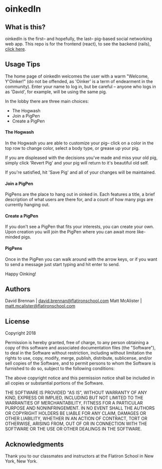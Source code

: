 # oinkedIn

## What is this?

oinkedIn is the first– and hopefully, the last– pig-based social networking web app. This repo is for the frontend (react), to see the backend (rails), [click here](https://github.com/matt-mcalister/oinkedin-backend).

## Usage Tips

The home page of oinkedIn welcomes the user with a warm "Welcome, Y'Oinker!" (do not be offended, as 'Oinker' is a term of endearment in the community).
Enter your name to log in, but be careful – anyone who logs in as 'David', for example, will be using the same pig.

In the lobby there are three main choices:
  * The Hogwash
  * Join a PigPen
  * Create a PigPen

#### The Hogwash

In the Hogwash you are able to customize your pig– click on a color in the top row to change color, select a body type, or grease up your pig.

If you are displeased with the decisions you've made and miss your old pig, simply click 'Revert Pig' and your pig will return to it's beautiful old self.

If you're satisfied, hit 'Save Pig' and all of your changes will be maintained.

#### Join a PigPen

PigPens are the place to hang out in oinked in. Each features a title, a brief description of what users are there for, and a count of how many pigs are currently hanging out.

#### Create a PigPen

If you don't see a PigPen that fits your interests, you can create your own. Upon creation you will join the PigPen where you can await more like-minded pigs.

#### PigPens

Once in the PigPen you can walk around with the arrow keys, or if you want to send a message just start typing and hit enter to send.

Happy Oinking!

## Authors

David Brennan | david.brennan@flatironschool.com
Matt McAlister | matt.mcalister@flatironschool.com

## License

Copyright 2018

Permission is hereby granted, free of charge, to any person obtaining a copy of this software and associated documentation files (the "Software"), to deal in the Software without restriction, including without limitation the rights to use, copy, modify, merge, publish, distribute, sublicense, and/or sell copies of the Software, and to permit persons to whom the Software is furnished to do so, subject to the following conditions:

The above copyright notice and this permission notice shall be included in all copies or substantial portions of the Software.

THE SOFTWARE IS PROVIDED "AS IS", WITHOUT WARRANTY OF ANY KIND, EXPRESS OR IMPLIED, INCLUDING BUT NOT LIMITED TO THE WARRANTIES OF MERCHANTABILITY, FITNESS FOR A PARTICULAR PURPOSE AND NONINFRINGEMENT. IN NO EVENT SHALL THE AUTHORS OR COPYRIGHT HOLDERS BE LIABLE FOR ANY CLAIM, DAMAGES OR OTHER LIABILITY, WHETHER IN AN ACTION OF CONTRACT, TORT OR OTHERWISE, ARISING FROM, OUT OF OR IN CONNECTION WITH THE SOFTWARE OR THE USE OR OTHER DEALINGS IN THE SOFTWARE.

## Acknowledgments

Thank you to our classmates and instructors at the Flatiron School in New York, New York.
